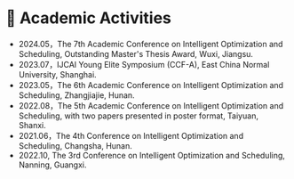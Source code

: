 <h1>🏨 Academic Activities</h1>
<ul>
    <li>
        2024.05，The 7th Academic Conference on Intelligent Optimization and Scheduling, Outstanding Master's Thesis Award, Wuxi, Jiangsu.
    </li>
    <li>
        2023.07，IJCAI Young Elite Symposium (CCF-A), East China Normal University, Shanghai.
    </li>
    <li>
        2023.05，The 6th Academic Conference on Intelligent Optimization and Scheduling, Zhangjiajie, Hunan.
    </li>
    <li>
        2022.08，The 5th Academic Conference on Intelligent Optimization and Scheduling, with two papers presented in poster format, Taiyuan, Shanxi.
    </li>
    <li>
        2021.06，The 4th Conference on Intelligent Optimization and Scheduling, Changsha, Hunan.
    </li>
    <li>
        2022.10, The 3rd Conference on Intelligent Optimization and Scheduling, Nanning, Guangxi.
    </li>
</ul>

